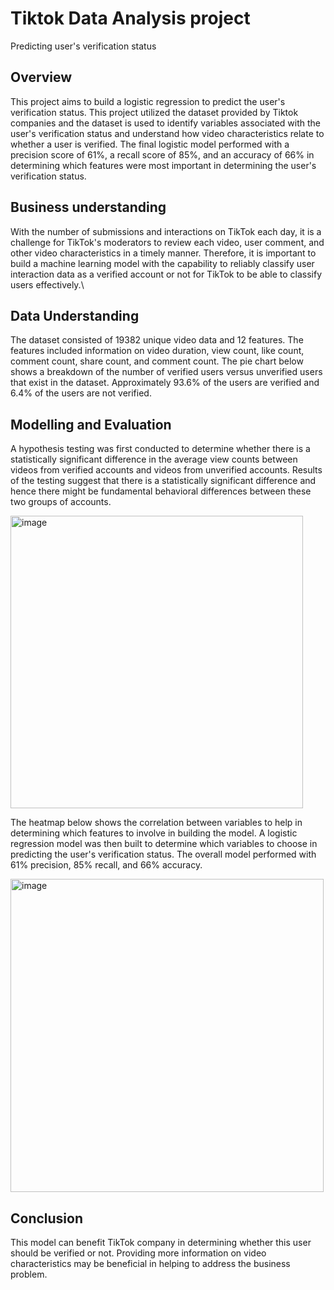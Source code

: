 # Tiktok Data Analysis project 
Predicting user's verification status

## Overview
This project aims to build a logistic regression to predict the user's verification status. This project utilized the dataset provided by Tiktok companies and the dataset is used to identify variables associated with the user's verification status and understand how video characteristics relate to whether a user is verified. The final logistic model performed with a precision score of 61%, a recall score of 85%, and an accuracy of 66% in determining which features were most important in determining the user's verification status. 

## Business understanding 
With the number of submissions and interactions on TikTok each day, it is a challenge for TikTok's moderators to review each video, user comment, and other video characteristics in a timely manner. Therefore, it is important to build a machine learning model with the capability to reliably classify user interaction data as a verified account or not for TikTok to be able to classify users effectively.\

## Data Understanding 
The dataset consisted of 19382 unique video data and 12 features. The features included information on video duration, view count, like count, comment count, share count, and comment count. The pie chart below shows a breakdown of the number of verified users versus unverified users that exist in the dataset. Approximately 93.6% of the users are verified and 6.4% of the users are not verified.

## Modelling and Evaluation
A hypothesis testing was first conducted to determine whether there is a statistically significant difference in the average view counts between videos from verified accounts and videos from unverified accounts. Results of the testing suggest that there is a statistically significant difference and hence there might be fundamental behavioral differences between these two groups of accounts.

<img width="468" alt="image" src="https://github.com/user-attachments/assets/c2f9c66d-c84d-4bdd-9405-e489305018d2">

The heatmap below shows the correlation between variables to help in determining which features to involve in building the model. A logistic regression model was then built to determine which variables to choose in predicting the user's verification status. The overall model performed with 61% precision, 85% recall, and 66% accuracy.

<img width="501" alt="image" src="https://github.com/user-attachments/assets/db313f44-92ca-4c30-9de4-e80d7780582c">


## Conclusion 
This model can benefit TikTok company in determining whether this user should be verified or not. Providing more information on video characteristics may be beneficial in helping to address the business problem.







